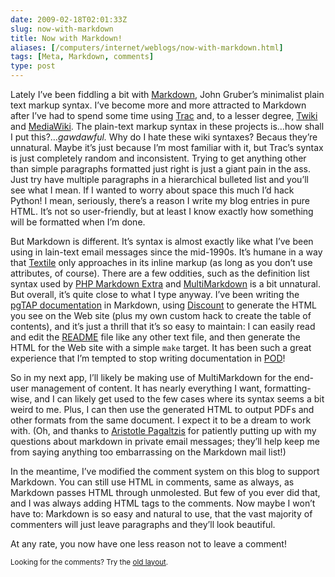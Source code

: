 ```yaml
--- 
date: 2009-02-18T02:01:33Z
slug: now-with-markdown
title: Now with Markdown!
aliases: [/computers/internet/weblogs/now-with-markdown.html]
tags: [Meta, Markdown, comments]
type: post
---
```


<p>Lately I’ve been fiddling a bit
with <a href="http://daringfireball.net/projects/markdown/" title="Daring Fireball: Markdown">Markdown</a>, John Gruber’s minimalist plain text markup
syntax. I’ve become more and more attracted to Markdown after I’ve had to
spend some time using <a href="http://trac.edgewall.org/" title="The Trac Project">Trac</a> and, to a lesser degree,
<a href="http://www.twiki.org/" title="TWiki® - the Open Source Enterprise Wiki and Web 2.0 Application Platform">Twiki</a>
and <a href="http://www.mediawiki.org/wiki/MediaWiki">MediaWiki</a>. The
plain-text markup syntax in these projects is…how shall I put
this?…<em>gawdawful.</em> Why do I hate these wiki syntaxes? Becaus they’re
unnatural. Maybe it’s just because I’m most familiar with it, but Trac’s
syntax is just completely random and inconsistent. Trying to get anything
other than simple paragraphs formatted just right is just a giant pain in the
ass. Just try have multiple paragraphs in a hierarchical bulleted list and
you’ll see what I mean. If I wanted to worry about space this much I’d hack
Python! I mean, seriously, there’s a reason I write my blog entries in pure
HTML. It’s not so user-friendly, but at least I know exactly how something
will be formatted when I’m done.</p>

<p>But Markdown is different. It’s syntax is almost exactly like what I’ve
been using in lain-text email messages since the mid-1990s. It’s humane in a
way that <a href="http://www.textism.com/tools/textile/" title="Textile: A Humane Web Text Generator">Textile</a> only approaches in its inline markup
(as long as you don’t use attributes, of course). There are a few oddities,
such as the definition list syntax used
by <a href="http://michelf.com/projects/php-markdown/extra/">PHP Markdown Extra</a>
and <a href="http://fletcherpenney.net/multimarkdown/">MultiMarkdown</a> is a
bit unnatural. But overall, it’s quite close to what I type anyway. I’ve been
writing
the <a href="http://pgtap.projects.postgresql.org/documentation.html">pgTAP documentation</a> in Markdown,
using <a href="http://www.pell.portland.or.us/~orc/Code/markdown/" title="Discount — a C implementation of the Markdown markup language">Discount</a> to generate the HTML you see on the Web site (plus my
own custom hack to create the table of contents), and it’s just a thrill that
it’s so easy to maintain: I can easily read and edit
the <a href="https://svn.kineticode.com/pgtap/trunk/README.pgtap" title="pgTAP README">README</a> file like any other text file, and then generate the HTML
for the Web site with a simple <code>make</code> target. It has been such a
great experience that I’m tempted to stop writing documentation
in <a href="http://perldoc.perl.org/perlpod.html" title="perlpod - the Plain Old Documentation format">POD</a>!</p>

<p>So in my next app, I’ll likely be making use of MultiMarkdown for the
end-user management of content. It has nearly everything I want,
formatting-wise, and I can likely get used to the few cases where its syntax
seems a bit weird to me. Plus, I can then use the generated HTML to output
PDFs and other formats from the same document. I expect it to be a dream to
work with. (Oh, and thanks to <a href="http://plasmasturm.org/">Aristotle Pagaltzis</a> for patiently putting up with my questions about markdown in
private email messages; they’ll help keep me from saying anything too
embarrassing on the Markdown mail list!)</p>

<p>In the meantime, I’ve modified the comment system on this blog to support
Markdown. You can still use HTML in comments, same as always, as Markdown
passes HTML through unmolested. But few of you ever did that, and I was always
adding HTML tags to the comments. Now maybe I won’t have to: Markdown is so
easy and natural to use, that the vast majority of commenters will just leave
paragraphs and they’ll look beautiful.</p>

<p>At any rate, you now have one less reason not to leave a comment!</p>


<p class="past"><small>Looking for the comments? Try the <a rel="nofollow" href="//past.justatheory.com/computers/internet/weblogs/now-with-markdown.html">old layout</a>.</small></p>


